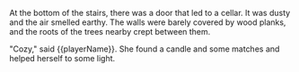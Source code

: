 At the bottom of the stairs, there was a door that led to a cellar. It was dusty and the air smelled earthy. The walls were barely covered by wood planks, and the roots of the trees nearby crept between them.

"Cozy," said {{playerName}}. She found a candle and some matches and helped herself to some light.
